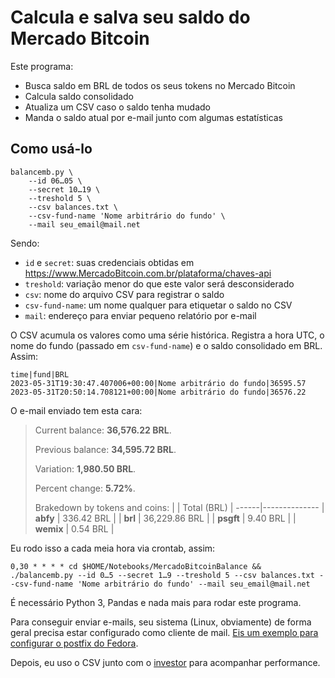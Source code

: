# Calcula e salva seu saldo do Mercado Bitcoin

Este programa:

- Busca saldo em BRL de todos os seus tokens no Mercado Bitcoin
- Calcula saldo consolidado
- Atualiza um CSV caso o saldo tenha mudado
- Manda o saldo atual por e-mail junto com algumas estatísticas

## Como usá-lo

```shell
balancemb.py \
    --id 06…05 \
    --secret 10…19 \
    --treshold 5 \
    --csv balances.txt \
    --csv-fund-name 'Nome arbitrário do fundo' \
    --mail seu_email@mail.net
```

Sendo:

- `id` e `secret`: suas credenciais obtidas em https://www.MercadoBitcoin.com.br/plataforma/chaves-api
- `treshold`: variação menor do que este valor será desconsiderado
- `csv`: nome do arquivo CSV para registrar o saldo
- `csv-fund-name`: um nome qualquer para etiquetar o saldo no CSV
- `mail`: endereço para enviar pequeno relatório por e-mail

O CSV acumula os valores como uma série histórica. Registra a hora UTC, o nome do fundo (passado em `csv-fund-name`) e o saldo consolidado em BRL. Assim:

```csv
time|fund|BRL
2023-05-31T19:30:47.407006+00:00|Nome arbitrário do fundo|36595.57
2023-05-31T20:50:14.708121+00:00|Nome arbitrário do fundo|36576.22
```

O e-mail enviado tem esta cara:

> Current balance: **36,576.22 BRL**.
>
> Previous balance: **34,595.72 BRL**.
>
> Variation: **1,980.50 BRL**.
>
> Percent change: **5.72%**.
>
> Brakedown by tokens and coins:
> | 	| Total (BRL) |
> ------|--------------
> | **abfy** | 336.42 BRL |
> | **brl**	 | 36,229.86 BRL |
> | **psgft** | 9.40 BRL |
> | **wemix** | 0.54 BRL |

Eu rodo isso a cada meia hora via crontab, assim:

```crontab
0,30 * * * * cd $HOME/Notebooks/MercadoBitcoinBalance && ./balancemb.py --id 0…5 --secret 1…9 --treshold 5 --csv balances.txt --csv-fund-name 'Nome arbitrário do fundo' --mail seu_email@mail.net
```

É necessário Python 3, Pandas e nada mais para rodar este programa.

Para conseguir enviar e-mails, seu sistema (Linux, obviamente) de forma geral precisa estar configurado como cliente de mail. [Eis um exemplo para configurar o postfix do Fedora](https://fedoramagazine.org/use-postfix-to-get-email-from-your-fedora-system/).

Depois, eu uso o CSV junto com o [investor](https://github.com/avibrazil/investor) para acompanhar performance.